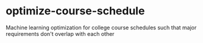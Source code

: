 # optimize-course-schedule
Machine learning optimization for college course schedules such that major requirements don't overlap with each other
